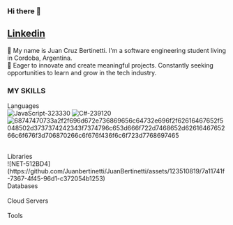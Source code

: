 ### Hi there 👋

<a href="https://www.linkedin.com/in/juan-cruz-bertinetti-6372141ba/">Linkedin</a>
-----------------------------------------------------------------------------------------------------
🌱 My name is Juan Cruz Bertinetti. I'm a software engineering student living in Cordoba, Argentina.
<br>
🚀 Eager to innovate and create meaningful projects. Constantly seeking opportunities to learn and grow in the tech industry.

### MY SKILLS

  Languages
  <br>
  ![JavaScript-323330](https://github.com/Juanbertinetti/JuanBertinetti/assets/123510819/e2410888-c1a6-4e66-9c7f-cd340c97d077)
  ![C#-239120](https://github.com/Juanbertinetti/JuanBertinetti/assets/123510819/6b540f0b-ab0f-496c-9b3d-d7800bb0a0ee)
![68747470733a2f2f696d672e736869656c64732e696f2f62616467652f5048502d3737374242343f7374796c653d666f722d7468652d6261646765266c6f676f3d706870266c6f676f436f6c6f723d7768697465](https://github.com/Juanbertinetti/JuanBertinetti/assets/123510819/10db0279-4af5-4476-8821-996e523fa150)

  <br>
  Libraries
  <br>
  ![NET-512BD4](https://github.com/Juanbertinetti/JuanBertinetti/assets/123510819/7a11741f-7367-4f45-96d1-c372054b1253)

  <br>
  Databases
  <br>
  <br>
  Cloud Servers
  <br>
  <br>
  Tools
  <br>
